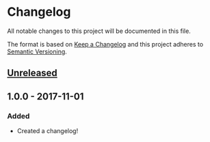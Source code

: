 # Changelog
All notable changes to this project will be documented in this file.

The format is based on [Keep a Changelog](http://keepachangelog.com/en/1.0.0/)
and this project adheres to [Semantic Versioning](http://semver.org/spec/v2.0.0.html).

## [Unreleased]

## 1.0.0 - 2017-11-01
### Added
- Created a changelog!


[Unreleased]: https://github.com/AlexLloyd1/pointy-mcpointface/compare/v1.0.0...HEAD